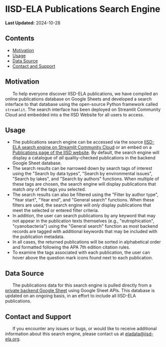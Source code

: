 # IISD-ELA Publications Search Engine
**Last Updated:** 2024-10-28

## Contents
* [Motivation](#motivation)
* [Usage](#usage)
* [Data Source](#data-source)
* [Contact and Support](#contact-and-support)

## Motivation
&nbsp;&nbsp;&nbsp;&nbsp;&nbsp;&nbsp;To help everyone discover IISD-ELA publications, we have compiled an online publications database on Google Sheets and developed a search interface to that database using the open-source Python framework called ```streamlit```. The search interface has been deployed on Streamlit Community Cloud and embedded into a the IISD Website for all users to access.

## Usage
- The publications search engine can be accessed via the source [IISD-ELA search engine on Streamlit Community Cloud](https://iisd-ela-pubs-search-engine.streamlit.app/) or an embed on a [Publications page of the IISD website](https://www.iisd.org/ela/researchers/publications/). By default, the search engine will display a catalogue of *all* quality-checked publications in the backend Google Sheet database. 
- The search results can be narrowed down by search tags of interest using the "Search by data types", "Search by environmental issues", "Search by lakes", and "Search by authors" functions. When multiple of these tags are chosen, the search engine will display publications that match *any* of the tags you selected. 
- The search results can also be filtered using the "Filter by author type", "Year start", "Year end", and "General search" functions. When these filters are used, the search engine will *only* display publications that meet the selected or entered filter criteria. 
- In addition, the user can search publications by any keyword that may not appear in the publication texts themselves (e.g., "eutrophication", "cyanobacteria") using the "General search" function as most backend records are tagged with additional keywords that may be included with the publication metadata.
- In all cases, the returned publications will be sorted in alphabetical order and formatted following the APA 7th edition citation rules. 
- To examine the tags associated with each publication, the user can hover above the question mark icons found next to each publication. 

## Data Source
&nbsp;&nbsp;&nbsp;&nbsp;&nbsp;&nbsp;The publications data for this search engine is pulled directly from a [private backend Google Sheet](https://docs.google.com/spreadsheets/d/1USrhFJ-0ujQhubVdnr3ww-2tHtA90CHvZ7MhE9sewtY/edit?gid=1707056458#gid=1707056458) using Google Sheet APIs. This database is updated on an ongoing basis, in an effort to include all IISD-ELA publications.

## Contact and Support
&nbsp;&nbsp;&nbsp;&nbsp;&nbsp;&nbsp;If you encounter any issues or bugs, or would like to receive additional information about this search engine, please contact us at eladata@iisd-ela.org.

